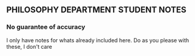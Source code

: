 ## PHILOSOPHY DEPARTMENT STUDENT NOTES
### No guarantee of accuracy
I only have notes for whats already included here.
Do as you please with these, I don't care